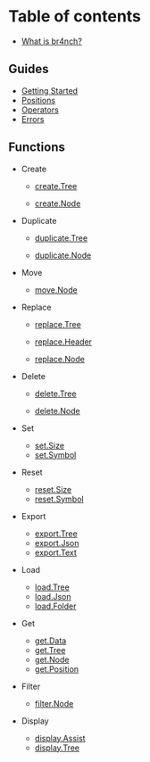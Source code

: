 # Table of contents

- [What is br4nch?](README.md)

## Guides

- [Getting Started](guides/getting_started.md)
- [Positions](guides/positions.md)
- [Operators](guides/operators.md)
- [Errors](guides/errors.md)

## Functions

- Create

  - [create.Tree](functions/create/create_tree.md)

  - [create.Node](functions/create/create_node.md)
- Duplicate
  - [duplicate.Tree](functions/duplicate/duplicate_tree.md)

  - [duplicate.Node](functions/duplicate/duplicate_node.md)
- Move
  - [move.Node](functions/move/move_node.md)
- Replace
  - [replace.Tree](functions/replace/replace_tree.md)

  - [replace.Header](functions/replace/replace_header.md)

  - [replace.Node](functions/replace/replace_node.md)
- Delete
  - [delete.Tree](functions/delete/delete_tree.md)

  - [delete.Node](functions/delete/delete_node.md)
- Set

  - [set.Size](functions/set/set_size.md)
  - [set.Symbol](functions/set/set_symbol.md)
- Reset

  - [reset.Size](functions/reset/reset_size.md)
  - [reset.Symbol](functions/reset/reset_symbol.md)
- Export
  - [export.Tree](functions/export/export_tree.md)
  - [export.Json](functions/export/export_json.md)
  - [export.Text](functions/export/export_text.md)
- Load
  - [load.Tree](functions/load/load_tree.md)
  - [load.Json](functions/load/load_json.md)
  - [load.Folder](functions/load/load_folder.md)
- Get
  - [get.Data](functions/get/get_data.md)
  - [get.Tree](functions/get/get_tree.md)
  - [get.Node](functions/get/get_node.md)
  - [get.Position](functions/get/get_position.md)
- Filter
  - [filter.Node](functions/filter/filter_node.md)
- Display
  - [display.Assist](functions/display/display_assist.md)
  - [display.Tree](functions/display/display_tree.md)
